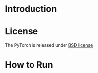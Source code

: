 # Introduction

# License

The PyTorch is released under [BSD license](https://github.com/pytorch/pytorch/blob/master/LICENSE)

# How to Run




